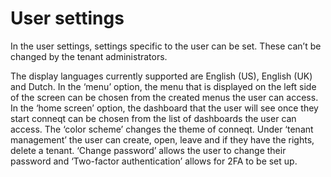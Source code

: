 # User settings

In the user settings, settings specific to the user can be set. These can’t be changed by the tenant administrators.

The display languages currently supported are English (US), English (UK) and Dutch. In the ‘menu’ option, the menu that is displayed on the left side of the screen can be chosen from the created menus the user can access. In the ‘home screen’ option, the dashboard that the user will see once they start conneqt can be chosen from the list of dashboards the user can access. The ‘color scheme’ changes the theme of conneqt. Under ‘tenant management’ the user can create, open, leave and if they have the rights, delete a tenant. ‘Change password’ allows the user to change their password and ‘Two-factor authentication’ allows for 2FA to be set up.
